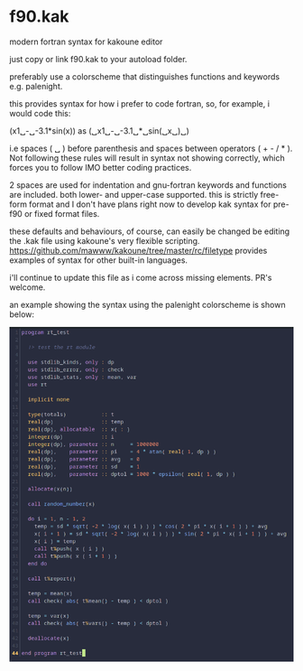 # f90.kak
modern fortran syntax for kakoune editor

just copy or link f90.kak to your autoload folder.

preferably use a colorscheme that distinguishes functions and keywords e.g. palenight.

this provides syntax for how i prefer to code fortran, so, for example, i would code this:

(x1␣-␣-3.1\*sin(x)) as (␣x1␣-␣-3.1␣\*␣sin(␣x␣)␣)

i.e spaces ( ␣ ) before parenthesis and spaces between operators ( + - / * ). Not following these rules will result in syntax not showing correctly, which forces you to follow IMO better coding practices.

2 spaces are used for indentation and gnu-fortran keywords and functions are included. both lower- and upper-case supported. this is strictly free-form format and I don't have plans right now to develop kak syntax for pre-f90 or fixed format files.

these defaults and behaviours, of course, can easily be changed be editing the .kak file
using kakoune's very flexible scripting. https://github.com/mawww/kakoune/tree/master/rc/filetype provides examples of syntax for other built-in languages.

i'll continue to update this file as i come across missing elements. PR's welcome.

an example showing the syntax using the palenight colorscheme is shown below:

<img src="example.png" alt="kak fortran syntax" />
